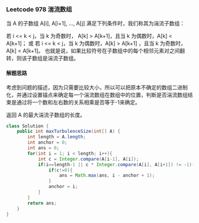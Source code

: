 ### Leetcode 978 湍流数组

当 A 的子数组 A[i], A[i+1], ..., A[j] 满足下列条件时，我们称其为湍流子数组：

若 i <= k < j，当 k 为奇数时， A[k] > A[k+1]，且当 k 为偶数时，A[k] < A[k+1]；
或 若 i <= k < j，当 k 为偶数时，A[k] > A[k+1] ，且当 k 为奇数时， A[k] < A[k+1]。
也就是说，如果比较符号在子数组中的每个相邻元素对之间翻转，则该子数组是湍流子数组。

#### 解题思路

考虑到问题的描述，因为只需要比较大小，所以可以把原本不确定的数组二进制化，并通过设置锚点来确定每一个湍流数组在数组中的位置，判断是否湍流数组结束是通过将一个数和左右数的关系相乘是否等于-1来确定。

返回 A 的最大湍流子数组的长度。

```java
class Solution {
    public int maxTurbulenceSize(int[] A) {
        int length = A.length;
        int anchor = 0;
        int ans = 0;
        for(int i = 1; i < length; i++){
            int c = Integer.compare(A[i-1], A[i]);
            if(i==length-1 || c * Integer.compare(A[i], A[i+1]) != -1){
                if(c!=0){
                    ans = Math.max(ans, i - anchor + 1);
                }
                anchor = i;
            }
        }
        return ans;
    }
}
```


